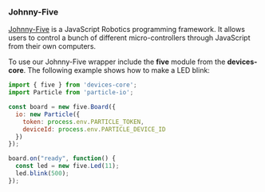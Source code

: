 ### Johnny-Five
[Johnny-Five](http://johnny-five.io/api/) is a JavaScript Robotics programming framework. It allows users to control a bunch of different micro-controllers through JavaScript from their own computers.

To use our Johnny-Five wrapper include the **five** module from the **devices-core**. The following example shows how to make a LED blink:

```js
import { five } from 'devices-core';
import Particle from 'particle-io';

const board = new five.Board({
  io: new Particle({
    token: process.env.PARTICLE_TOKEN,
    deviceId: process.env.PARTICLE_DEVICE_ID
  })
});

board.on("ready", function() {
  const led = new five.Led(11);
  led.blink(500);
});
```
